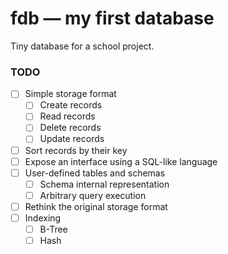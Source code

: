 <!-- cspell:ignore irst -->

# fdb — my **f**irst database

Tiny database for a school project.

### TODO

- [ ] Simple storage format
  - [ ] Create records
  - [ ] Read records
  - [ ] Delete records
  - [ ] Update records
- [ ] Sort records by their key
- [ ] Expose an interface using a SQL-like language
- [ ] User-defined tables and schemas
  - [ ] Schema internal representation
  - [ ] Arbitrary query execution
- [ ] Rethink the original storage format
- [ ] Indexing
  - [ ] B-Tree
  - [ ] Hash
